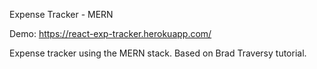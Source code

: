 Expense Tracker - MERN

Demo: https://react-exp-tracker.herokuapp.com/

Expense tracker using the MERN stack.
Based on Brad Traversy tutorial.
